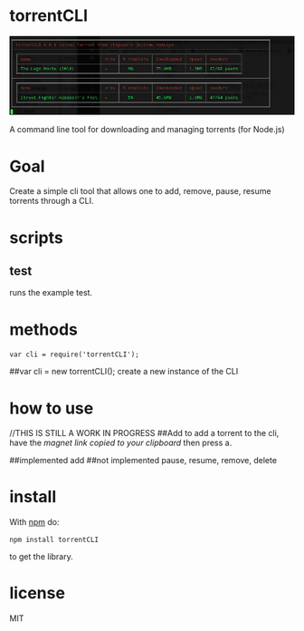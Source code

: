 # torrentCLI
[![torrentCLI](https://raw.githubusercontent.com/GMTurbo/torrentCLI/master/screens/torrentCLI%20screenshot1.png)](https://github.com/GMTurbo/torrentCLI)

A command line tool for downloading and managing torrents (for Node.js)

# Goal

Create a simple cli tool that allows one to add, remove, pause, resume torrents through a CLI.

# scripts

## test

runs the example test.

# methods

```
var cli = require('torrentCLI');
```
##var cli = new torrentCLI();
create a new instance of the CLI

# how to use

//THIS IS STILL A WORK IN PROGRESS
##Add
to add a torrent to the cli, have the *magnet link copied to your clipboard* then press a.

##implemented
add
##not implemented
pause, resume, remove, delete

# install

With [npm](https://npmjs.org) do:

```
npm install torrentCLI
```
to get the library.

# license

MIT
